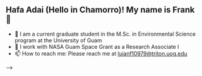 ## Hafa Adai (Hello in Chamorro)! My name is Frank 👋

- 🔭 I am a current graduate student in the M.Sc. in Environmental Science program at the University of Guam
- 🌱 I work with NASA Guam Space Grant as a Research Associate I
- 📫 How to reach me: Please reach me at lujanf10979@triton.uog.edu

-->
